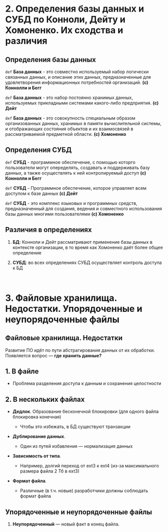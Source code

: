 # 2. Определения базы данных и СУБД по Конноли, Дейту и Хомоненко. Их сходства и различия

## Определения базы данных

`def` **База данных** - это совместно используемый набор логически связанных данных, и описание этих данных, предназначенные для удовлетворения информационных потребностей организаций. **(с) Коннолли и Бегг**

`def` **База данных** - это набор постоянно хранимых данных, используемых прикладными системами какого-либо предприятия. **(с) Дейт**

`def` **База данных** - это совокупность специальным образом организованных данных, хранимых в памяти вычислительной системы, и отображающих состояния объектов и их взаимосвязей в рассматриваемой предметной области. **(с) Хомоненко**

## Определения СУБД

`def` **СУБД** - программное обеспечение, с помощью которго пользователи могут опеределять, создавать и поддерживать базу данных, а также осуществлять к ней контролируемый доступ **(с) Коннолли и Бегг**

`def` **СУБД** - Программное обеспечение, которое управляет всем доступом к базе данных **(с) Дейт**

`def` **СУБД** - это комплекс языковых и программных средств, предназначенный для создания, ведения и совместного использования базы данных многими пользователями  **(с) Хомоненко**

## Различия в определениях

1. **БД**: Конноли и Дейт рассматривают применение базы данных в контексте организации, в то время как Хомоненко даёт более общее определение

2. **СУБД**: во всех определениях СУБД осуществляет контроль доступа к БД

<br>

# 3. Файловые хранилища. Недостатки. Упорядоченные и неупорядоченные файлы

## Файловые хранилища. Недостатки

Развитие ПО идёт по пути абстрагирования данных от их обработки. Появляется вопрос — **где хранить данные?**

## 1. В файле

- Проблема разделения доступа к данным и сохранения целостности

## 2. В нескольких файлах

- **Дедлок**. Образование бесконечной блокировки (для одного файла блокировка конечная)

  - Чтобы это избежать, в БД существуют транзакции

- **Дублирование данных**.

  - Один из путей избавления — нормализация данных

- **Зависимость от типа**.

  - Например, долгий переход от ext3 к ext4 (из-за максимального размера файла 2 Тб в ext3)

- **Формат файла**.

  - Различные (в т.ч. новые) разработчики должны соблюдать формат файла

## Упорядоченные и неупорядоченные файлы

1. **Неупорядоченный** — новый факт в конец файла.

